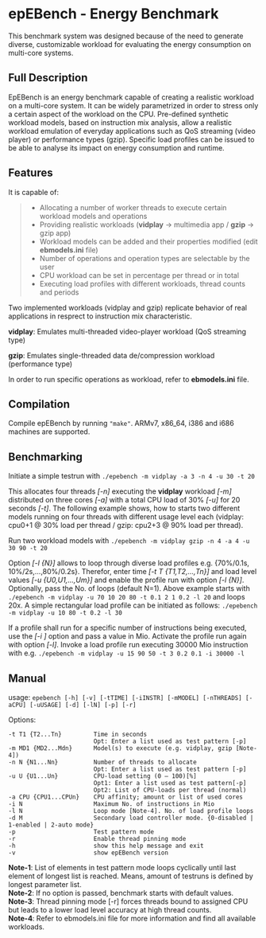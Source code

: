 epEBench - Energy Benchmark
=========================

This benchmark system was designed because of the need to generate diverse, customizable workload for evaluating the energy consumption on multi-core systems. 

Full Description
-------
EpEBench is an energy benchmark capable of creating a realistic workload on a multi-core system. It can be widely parametrized in order to stress only a certain aspect of the workload on the CPU. 
Pre-defined synthetic workload models, based on instruction mix analysis, allow a realistic workload emulation of everyday applications such as QoS streaming (video player) or performance types (gzip). 
Specific load profiles can be issued to be able to analyse its impact on energy consumption and runtime.

Features
-------
It is capable of:

>- Allocating a number of worker threads to execute certain workload models and operations
>- Providing realistic workloads (**vidplay** -> multimedia app / **gzip** -> gzip app)
>- Workload models can be added and their properties modified (edit **ebmodels.ini** file)
>- Number of operations and operation types are selectable by the user
>- CPU workload can be set in percentage per thread or in total 
>- Executing load profiles with different workloads, thread counts and periods

Two implemented workloads (vidplay and gzip) replicate behavior of real applications in resprect to instruction mix characteristic.

**vidplay**: Emulates multi-threaded video-player workload (QoS streaming type)

**gzip**: Emulates single-threaded data de/compression workload (performance type)

In order to run specific operations as workload, refer to **ebmodels.ini** file.

Compilation
-------
Compile epEBench by running ``"make"``. ARMv7, x86_64, i386 and i686 machines are supported.

Benchmarking
-------
Initiate a simple testrun with ``./epebench -m vidplay -a 3 -n 4 -u 30 -t 20``

This allocates four threads *[-n]* executing the **vidplay** workload *[-m]* distributed on three cores *[-a]* with a total CPU load of 30% *[-u]* for 20 seconds *[-t]*.
The following example shows, how to starts two different models running on four threads with different usage level each (vidplay: cpu0+1 @ 30% load per thread / gzip: cpu2+3 @ 90% load per thread).

Run two workload models with ``./epebench -m vidplay gzip -n 4 -a 4 -u 30 90 -t 20``

Option *[-l {N}]* allows to loop through diverse load profiles e.g. {70%/0.1s, 10%/2s,...,80%/0.2s}. Therefor, enter time *[-t T {T1,T2,...,Tn}]* and load level values *[-u {U0,U1,...,Um}]* and enable the profile run with option *[-l {N}]*. Optionally, pass the No. of loops (default N=1).
Above example starts with ``./epebench -m vidplay -u 70 10 20 80 -t 0.1 2 1 0.2 -l 20`` and loops 20x.
A simple rectangular load profile can be initiated as follows: ``./epebench -m vidplay -u 10 80 -t 0.2 -l 30`` 

If a profile shall run for a specific number of instructions being executed, use the *[-i <INST>]* option and pass a value in Mio. Activate the profile run again with option *[-l]*.
Invoke a load profile run executing 30000 Mio instruction with e.g. ``./epebench -m vidplay -u 15 90 50 -t 3 0.2 0.1 -i 30000 -l``     

Manual
-------
usage: ``epebench [-h] [-v] [-tTIME] [-iINSTR] [-mMODEL] [-nTHREADS] [-aCPU] [-uUSAGE] [-d] [-lN] [-p] [-r]``

Options:

	-t T1 {T2...Tn}	        Time in seconds
	                        Opt: Enter a list used as test pattern [-p]
	-m MD1 {MD2...Mdn}	    Model(s) to execute (e.g. vidplay, gzip [Note-4])
	-n N {N1...Nn}	        Number of threads to allocate
		                    Opt: Enter a list used as test pattern [-p]
	-u U {U1...Un}	        CPU-load setting (0 – 100)[%]
		                    Opt1: Enter a list used as test pattern[-p]
		                    Opt2: List of CPU-loads per thread (normal)
	-a CPU {CPU1...CPUn}	CPU affinity; amount or list of used cores
	-i N	                Maximum No. of instructions in Mio
	-l N					Loop mode [Note-4]. No. of load profile loops
	-d M                    Secondary load controller mode. {0-disabled | 1-enabled | 2-auto mode}
	-p	                    Test pattern mode
	-r	                    Enable thread pinning mode
	-h	                    show this help message and exit
	-v 	                    show epEBench version
	
	
**Note-1**: List of elements in test pattern mode loops cyclically until last element of longest list is reached. Means, amount of testruns is defined by longest parameter list.  
**Note-2**: If no option is passed, benchmark starts with default values.  
**Note-3**: Thread pinning mode [-r] forces threads bound to assigned CPU but leads to a lower load level accuracy at high thread counts.  
**Note-4**: Refer to ebmodels.ini file for more information and find all available workloads.

